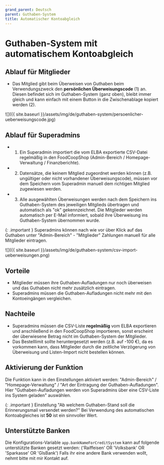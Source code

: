 ```yaml
---
grand_parent: Deutsch
parent: Guthaben-System
title: Automatischer Kontoabgleich
---
```


# Guthaben-System mit automatischem Kontoabgleich

## Ablauf für Mitglieder
* Das Mitglied gibt beim Überweisen von Guthaben beim Verwendungszweck den **persönlichen Überweisungscode** (1) an. Diesen befindet sich im Guthaben-System (ganz oben), bleibt immer gleich und kann einfach mit einem Button in die Zwischenablage kopiert werden (2).

![]({{ site.baseurl }}/assets/img/de/guthaben-system/persoenlicher-ueberweisungscode.jpg)

## Ablauf für Superadmins
* 1. Ein Superadmin importiert die vom ELBA exportierte CSV-Datei regelmäßig in den FoodCoopShop (Admin-Bereich / Homepage-Verwaltung / Finanzberichte).
* 2. Datensätze, die keinem Mitglied zugeordnet werden können (z.B. ungültiger oder nicht vorhandener Überweisungscode), müssen vor dem Speichern vom Superadmin manuell dem richtigen Mitglied zugewiesen werden.
* 3. Alle ausgewählten Überweisungen werden nach dem Speichern  ins Guthaben-System des jeweiligen Mitglieds übertragen und automatisch als "ok" gekennzeichnet. Die Mitglieder werden automatisch per E-Mail informiert, sobald ihre Überweisung ins Guthaben-System übernommen wurde.

{: .important }
Superadmins können nach wie vor über Klick auf das Guthaben unter "Admin-Bereich" - "Mitglieder" Zahlungen manuell für alle Mitglieder eintragen.

![]({{ site.baseurl }}/assets/img/de/guthaben-system/csv-import-ueberweisungen.png)

## Vorteile
* Mitglieder müssen ihre Guthaben-Aufladungen nur noch überweisen und das Guthaben nicht mehr zusätzlich eintragen.
* Superadmins müssen die Guthaben-Aufladungen nicht mehr mit den Kontoeingängen vergleichen.

## Nachteile
* Superadmins müssen die CSV-Liste **regelmäßig** vom ELBA exportieren und anschließend in den FoodCoopShop importieren, sonst erscheint der überwiesene Betrag nicht im Guthaben-System der Mitglieder.
* Das Bestelllimit sollte heruntergesetzt werden (z.B. auf -100 €), da es vorkommen kann, dass Mitglieder durch die zeitliche Verzögerung von Überweisung und Listen-Import nicht bestellen können.

## Aktivierung der Funktion
Die Funktion kann in den Einstellungen aktiviert werden: "Admin-Bereich" / "Homepage-Verwaltung" / "Art der Eintragung der Guthaben-Aufladungen". Hier "Guthaben-Aufladungen werden von Superadmins über eine CSV-Liste ins System geladen" auswählen.

{: .important }
Einstellung "Ab welchem Guthaben-Stand soll die Erinnerungsmail versendet werden?" Bei Verwendung des automatischen Kontoabgleiches ist **50** ist ein sinnvoller Wert.

## Unterstützte Banken
Die Konfigurations-Variable `app.bankNameForCreditSystem` kann auf folgende unterstützte Banken gesetzt werden: ('Raiffeisen' OR 'Volksbank' OR 'Sparkasse' OR 'GlsBank')
Falls ihr eine andere Bank verwenden wollt, nehmt bitte mit mir Kontakt auf.